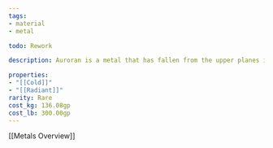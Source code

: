 ```yaml
---
tags:
- material
- metal

todo: Rework

description: Auroran is a metal that has fallen from the upper planes in the form of shooting stars. If the metal is forged into a weapon, it counts as magical when used against fiends and undead. A skilled blacksmith can use the metal to forge weapons that deal additional radiant damage on a hit as well as armor that provides resistance to radiant damage.

properties:
- "[[Cold]]"
- "[[Radiant]]"
rarity: Rare
cost_kg: 136.08gp
cost_lb: 300.00gp
---
```

[[Metals Overview]]
